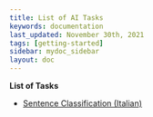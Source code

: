 ```yaml
---
title: List of AI Tasks
keywords: documentation
last_updated: November 30th, 2021
tags: [getting-started]
sidebar: mydoc_sidebar
layout: doc
---
```


**List of Tasks**

- [Sentence Classification (Italian)](/docs/task_sentence_classification_italian)
